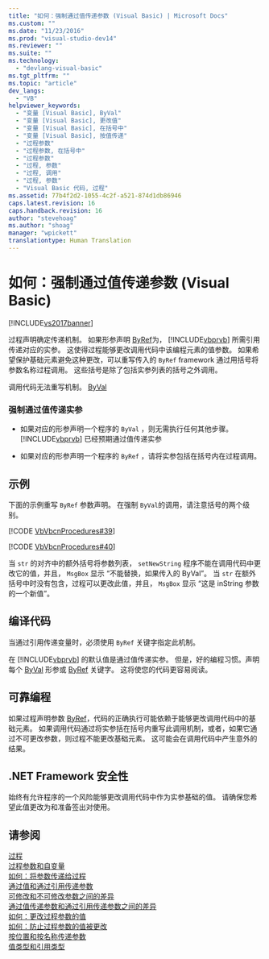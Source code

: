 ```yaml
---
title: "如何：强制通过值传递参数 (Visual Basic) | Microsoft Docs"
ms.custom: ""
ms.date: "11/23/2016"
ms.prod: "visual-studio-dev14"
ms.reviewer: ""
ms.suite: ""
ms.technology: 
  - "devlang-visual-basic"
ms.tgt_pltfrm: ""
ms.topic: "article"
dev_langs: 
  - "VB"
helpviewer_keywords: 
  - "变量 [Visual Basic], ByVal"
  - "变量 [Visual Basic], 更改值"
  - "变量 [Visual Basic], 在括号中"
  - "变量 [Visual Basic], 按值传递"
  - "过程参数"
  - "过程参数, 在括号中"
  - "过程参数"
  - "过程, 参数"
  - "过程, 调用"
  - "过程, 参数"
  - "Visual Basic 代码, 过程"
ms.assetid: 77b4f2d2-1055-4c2f-a521-874d1db86946
caps.latest.revision: 16
caps.handback.revision: 16
author: "stevehoag"
ms.author: "shoag"
manager: "wpickett"
translationtype: Human Translation
---
```

# 如何：强制通过值传递参数 (Visual Basic)
[!INCLUDE[vs2017banner](../../../../csharp/includes/vs2017banner.md)]

过程声明确定传递机制。  如果形参声明 [ByRef](../../../../visual-basic/language-reference/modifiers/byref.md)为， [!INCLUDE[vbprvb](../../../../csharp/programming-guide/concepts/linq/includes/vbprvb_md.md)] 所需引用传递对应的实参。  这使得过程能够更改调用代码中该编程元素的值参数。  如果希望保护基础元素避免这种更改，可以重写传入的 `ByRef` framework 通过用括号将参数名称过程调用。  这些括号是除了包括实参列表的括号之外调用。  
  
 调用代码无法重写机制。 [ByVal](../../../../visual-basic/language-reference/modifiers/byval.md)  
  
### 强制通过值传递实参  
  
-   如果对应的形参声明一个程序的 `ByVal` ，则无需执行任何其他步骤。  [!INCLUDE[vbprvb](../../../../csharp/programming-guide/concepts/linq/includes/vbprvb_md.md)] 已经预期通过值传递实参  
  
-   如果对应的形参声明一个程序的 `ByRef` ，请将实参包括在括号内在过程调用。  
  
## 示例  
 下面的示例重写 `ByRef` 参数声明。  在强制 `ByVal`的调用，请注意括号的两个级别。  
  
 [!CODE [VbVbcnProcedures#39](../CodeSnippet/VS_Snippets_VBCSharp/VbVbcnProcedures#39)]  
  
 [!CODE [VbVbcnProcedures#40](../CodeSnippet/VS_Snippets_VBCSharp/VbVbcnProcedures#40)]  
  
 当 `str` 的对齐中的额外括号将参数列表， `setNewString` 程序不能在调用代码中更改它的值，并且， `MsgBox` 显示 “不能替换，如果传入的 ByVal”。  当 `str` 在额外括号中时没有包含，过程可以更改此值，并且， `MsgBox` 显示 “这是 inString 参数的一个新值”。  
  
## 编译代码  
 当通过引用传递变量时，必须使用 `ByRef` 关键字指定此机制。  
  
 在 [!INCLUDE[vbprvb](../../../../csharp/programming-guide/concepts/linq/includes/vbprvb_md.md)] 的默认值是通过值传递实参。  但是，好的编程习惯。声明每个 [ByVal](../../../../visual-basic/language-reference/modifiers/byval.md) 形参或 [ByRef](../../../../visual-basic/language-reference/modifiers/byref.md) 关键字。  这将使您的代码更容易阅读。  
  
## 可靠编程  
 如果过程声明参数 [ByRef](../../../../visual-basic/language-reference/modifiers/byref.md)，代码的正确执行可能依赖于能够更改调用代码中的基础元素。  如果调用代码通过将实参括在括号内重写此调用机制，或者，如果它通过不可更改参数，则过程不能更改基础元素。  这可能会在调用代码中产生意外的结果。  
  
## .NET Framework 安全性  
 始终有允许程序的一个风险能够更改调用代码中作为实参基础的值。  请确保您希望此值更改为和准备签出对使用。  
  
## 请参阅  
 [过程](../../../../visual-basic/programming-guide/language-features/procedures/index.md)   
 [过程参数和自变量](../../../../visual-basic/programming-guide/language-features/procedures/procedure-parameters-and-arguments.md)   
 [如何：将参数传递给过程](../../../../visual-basic/programming-guide/language-features/procedures/how-to-pass-arguments-to-a-procedure.md)   
 [通过值和通过引用传递参数](../../../../visual-basic/programming-guide/language-features/procedures/passing-arguments-by-value-and-by-reference.md)   
 [可修改和不可修改参数之间的差异](../../../../visual-basic/programming-guide/language-features/procedures/differences-between-modifiable-and-nonmodifiable-arguments.md)   
 [通过值传递参数和通过引用传递参数之间的差异](../../../../visual-basic/programming-guide/language-features/procedures/differences-between-passing-an-argument-by-value-and-by-reference.md)   
 [如何：更改过程参数的值](../../../../visual-basic/programming-guide/language-features/procedures/how-to-change-the-value-of-a-procedure-argument.md)   
 [如何：防止过程参数的值被更改](../../../../visual-basic/programming-guide/language-features/procedures/how-to-protect-a-procedure-argument-against-value-changes.md)   
 [按位置和按名称传递参数](../../../../visual-basic/programming-guide/language-features/procedures/passing-arguments-by-position-and-by-name.md)   
 [值类型和引用类型](../../../../visual-basic/programming-guide/language-features/data-types/value-types-and-reference-types.md)